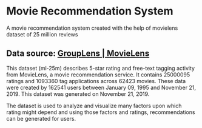 # Movie Recommendation System
A movie recommendation system created with the help of movielens dataset of 25 million reviews

## Data source: [GroupLens | MovieLens](https://grouplens.org/datasets/movielens/25m/)




This dataset (ml-25m) describes 5-star rating and free-text tagging activity from MovieLens, a movie recommendation service. It contains 25000095 ratings and 1093360 tag applications across 62423 movies. These data were created by 162541 users between January 09, 1995 and November 21, 2019. This dataset was generated on November 21, 2019.

The dataset is used to analyze and visualize many factors upon which rating might depend and using those factors and ratings, recommendations can be generated for users.
